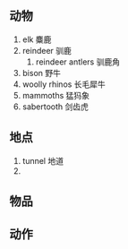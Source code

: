 
## 动物
1. elk 麋鹿
2. reindeer 驯鹿
	1. reindeer antlers 驯鹿角
3. bison 野牛
4. woolly rhinos 长毛犀牛
5. mammoths 猛犸象
6. sabertooth 剑齿虎
## 地点
1. tunnel 地道
2. 
## 物品

## 动作



